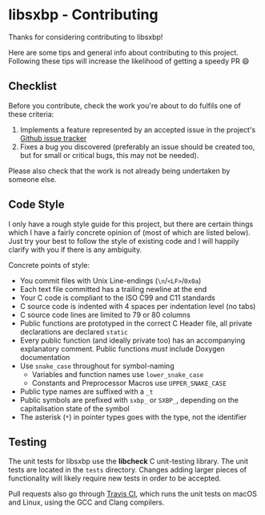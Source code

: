 # libsxbp - Contributing

Thanks for considering contributing to libsxbp!

Here are some tips and general info about contributing to this project. Following these tips will increase the likelihood of getting a speedy PR :smile:

## Checklist

Before you contribute, check the work you're about to do fulfils one of these criteria:

1. Implements a feature represented by an accepted issue in the project's [Github issue tracker](https://github.com/saxbophone/libsxbp/issues)
2. Fixes a bug you discovered (preferably an issue should be created too, but for small or critical bugs, this may not be needed).

Please also check that the work is not already being undertaken by someone else.

## Code Style

I only have a rough style guide for this project, but there are certain things which I have a fairly concrete opinion of (most of which are listed below). Just try your best to follow the style of existing code and I will happily clarify with you if there is any ambiguity.

Concrete points of style:

- You commit files with Unix Line-endings (`\n`/`<LF>`/`0x0a`)
- Each text file committed has a trailing newline at the end
- Your C code is compliant to the ISO C99 and C11 standards
- C source code is indented with 4 spaces per indentation level (no tabs)
- C source code lines are limited to 79 or 80 columns
- Public functions are prototyped in the correct C Header file, all private declarations are declared `static`
- Every public function (and ideally private too) has an accompanying explanatory comment. Public functions _must_ include Doxygen documentation
- Use `snake_case` throughout for symbol-naming
  - Variables and function names use `lower_snake_case`
  - Constants and Preprocessor Macros use `UPPER_SNAKE_CASE`
- Public type names are suffixed with a `_t`
- Public symbols are prefixed with `sxbp_` or `SXBP_`, depending on the capitalisation state of the symbol
- The asterisk (`*`) in pointer types goes with the type, not the identifier

## Testing

The unit tests for libsxbp use the **libcheck** C unit-testing library. The unit tests are located in the `tests` directory. Changes adding larger pieces of functionality will likely require new tests in order to be accepted.

Pull requests also go through [Travis CI](https://travis-ci.org/), which runs the unit tests on macOS and Linux, using the GCC and Clang compilers.
